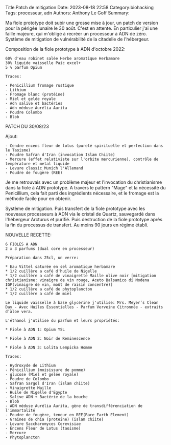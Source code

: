 Title:Patch de mitigation
Date: 2023-08-18 22:58
Category:biohacking
Tags: processeur, adn
Authors: Anthony Le Goff
Summary:

Ma fiole prototype doit subir une grosse mise à jour, un patch de version pour la périgée lunaire le 30 août. C'est en attente. En particulier j'ai une faille majeure, qui m'oblige à recréer un processeur à ADN de zéro. Système de mitigation de vulnérabilité de la citadelle de l'hébergeur.

Composition de la fiole prototype à ADN d'octobre 2022:

```text
60% d'eau robinet salée Herbe aromatique Herbamare
30% liquide vaisselle Paic excel+ 
5 % parfum Opium

Traces:

- Penicillium fromage rustique
- Lithium
- Fromage blanc (protéine)
- Miel et gelée royale
- Adn salive et bactéries
- Adn méduse Aurélia Aurita
- Poudre Colombo
- Blob
```

PATCH DU 30/08/23

Ajout: 

```
- Cendre encens fleur de lotus (pureté spirituelle et perfection dans le Taoisme)
- Poudre Safran d'Iran (invocation Islam Chiite)
- Mercure (effet relativiste sur l'orbite mercurienne), contrôle de température et metal liquide
- Levure classic Munich l'Allemand
- Poudre de fougère (REE)
```

Je me retrouvais avec un problème majeur et l'invocation du christianisme dans la fiole à ADN prototype. A travers le pattern "Mage" et la nécessité du Penicillium, cela fait parti des ingrédients nécessaire, et le fromage est la méthode facile pour en obtenir. 

Système de mitigation. Puis transfert de la fiole prototype avec les nouveaux processeurs à ADN via le cristal de Quartz, sauvegardé dans l'hébergeur Arcturus et purifié. Puis destruction de la fiole prototype après la fin du processus de transfert. Au moins 90 jours en régime établi. 

NOUVELLE RECETTE:

```text
6 FIOLES A ADN 
2 x 3 parfums (dual core en processeur)

Préparation dans 25cl, un verre:

* Eau Vittel saturée en sel aromatique herbamare
* 1/2 cuillère a café d'huile de Nigelle
* 1/2 cuillère a café de vinaigrette Maille olive noir [mitigation christianisme: vinaigre de vin rouge, Aceto Balsamico di Modena IGP(vinaigre de vin, moût de raisin concentré)]
* 1/2 cuillère a café de phytoplancton
* 1/2 cuillère a café de miel

Le liquide vaisselle à base glycérine j'utilise: Mrs. Meyer’s Clean Day - Avec Huiles Essentielles - Parfum Verveine Citronnée - extraits d’aloe vera.  

L'éthanol j'utilise du parfum et leurs propriétés:  

* Fiole à ADN 1: Opium YSL 
    
* Fiole à ADN 2: Noir de Reminescence
    
* Fiole à ADN 3: Lolita Lempicka Homme

Traces:

- Hydroxyde de Lithium  
- Pénicillium (moisissure de pomme)
- glucose (Miel et gelée royale)
- Poudre de Colombo
- Safran Sargol d'Iran (islam chiite)
- Vinaigrette Maille
- Huile de Nigelle d'Egypte
- Salive ADN + Bactérie de la bouche
- Blob  
- ADN méduse Aurélia Aurita, gène de transdifférenciation de l'immortalité  
- Poudre de fougère, teneur en REE(Rare Earth Element)
- Graines de chia (proteine) (islam chiite)
- Levure Saccharomyces Cerevisiae
- Encens Fleur de Lotus (taoisme)
- Mercure
- Phytoplancton

```
